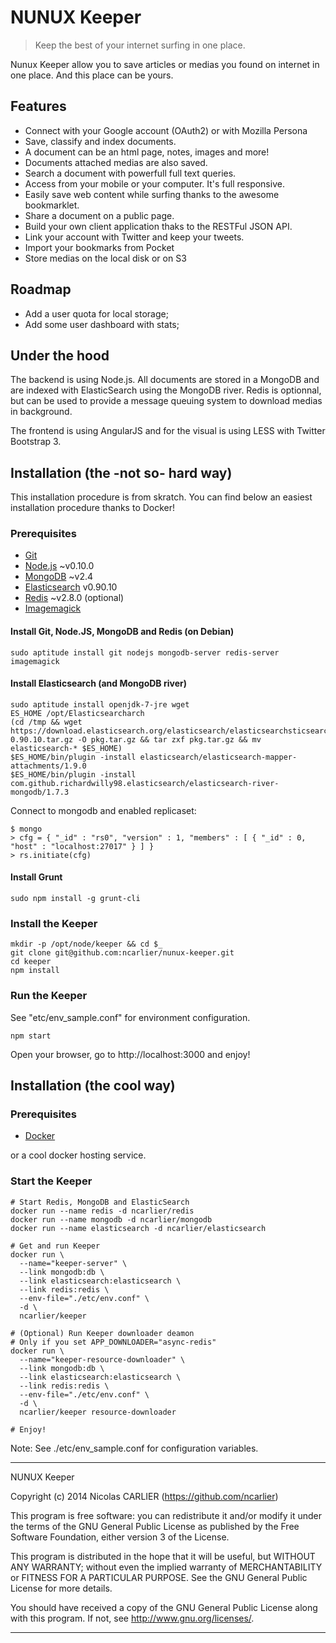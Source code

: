 # NUNUX Keeper

> Keep the best of your internet surfing in one place.

Nunux Keeper allow you to save articles or medias you found on internet in one place. And this place can be yours.

## Features

* Connect with your Google account (OAuth2) or with Mozilla Persona
* Save, classify and index documents.
* A document can be an html page, notes, images and more!
* Documents attached medias are also saved.
* Search a document with powerfull full text queries.
* Access from your mobile or your computer. It's full responsive.
* Easily save web content while surfing thanks to the awesome bookmarklet.
* Share a document on a public page.
* Build your own client application thaks to the RESTFul JSON API.
* Link your account with Twitter and keep your tweets.
* Import your bookmarks from Pocket
* Store medias on the local disk or on S3

## Roadmap

* Add a user quota for local storage;
* Add some user dashboard with stats;

## Under the hood

The backend is using Node.js. All documents are stored in a MongoDB and are indexed with ElasticSearch using the MongoDB river. Redis is optionnal, but can be used to provide a message queuing system to download medias in background.

The frontend is using AngularJS and for the visual is using LESS with Twitter Bootstrap 3.

## Installation (the -not so- hard way)

This installation procedure is from skratch. You can find below an easiest installation procedure thanks to Docker!

### Prerequisites

* [Git](http://git-scm.com/)
* [Node.js](http://nodejs.org/) ~v0.10.0
* [MongoDB](http://www.mongodb.org/) ~v2.4
* [Elasticsearch](http://www.elasticsearch.org/) v0.90.10
* [Redis](http://redis.io/) ~v2.8.0 (optional)
* [Imagemagick](http://www.imagemagick.org/)

#### Install Git, Node.JS, MongoDB and Redis (on Debian)

    sudo aptitude install git nodejs mongodb-server redis-server imagemagick

#### Install Elasticsearch (and MongoDB river)

    sudo aptitude install openjdk-7-jre wget
    ES_HOME /opt/Elasticsearcharch
    (cd /tmp && wget https://download.elasticsearch.org/elasticsearch/elasticsearchsticsearch/elasticsearch-0.90.10.tar.gz -O pkg.tar.gz && tar zxf pkg.tar.gz && mv elasticsearch-* $ES_HOME)
    $ES_HOME/bin/plugin -install elasticsearch/elasticsearch-mapper-attachments/1.9.0
    $ES_HOME/bin/plugin -install com.github.richardwilly98.elasticsearch/elasticsearch-river-mongodb/1.7.3

Connect to mongodb and enabled replicaset:

    $ mongo
    > cfg = { "_id" : "rs0", "version" : 1, "members" : [ { "_id" : 0, "host" : "localhost:27017" } ] }
    > rs.initiate(cfg)

#### Install Grunt

    sudo npm install -g grunt-cli

### Install the Keeper

    mkdir -p /opt/node/keeper && cd $_
    git clone git@github.com:ncarlier/nunux-keeper.git
    cd keeper
    npm install

### Run the Keeper

See "etc/env_sample.conf" for environment configuration.

    npm start

Open your browser, go to http://localhost:3000 and enjoy!

## Installation (the cool way)

### Prerequisites

* [Docker](http://www.docker.io/)

or a cool docker hosting service.

### Start the Keeper

    # Start Redis, MongoDB and ElasticSearch
    docker run --name redis -d ncarlier/redis
    docker run --name mongodb -d ncarlier/mongodb
    docker run --name elasticsearch -d ncarlier/elasticsearch

    # Get and run Keeper
    docker run \
      --name="keeper-server" \
      --link mongodb:db \
      --link elasticsearch:elasticsearch \
      --link redis:redis \
      --env-file="./etc/env.conf" \
      -d \
      ncarlier/keeper

    # (Optional) Run Keeper downloader deamon
    # Only if you set APP_DOWNLOADER="async-redis"
    docker run \
      --name="keeper-resource-downloader" \
      --link mongodb:db \
      --link elasticsearch:elasticsearch \
      --link redis:redis \
      --env-file="./etc/env.conf" \
      -d \
      ncarlier/keeper resource-downloader

    # Enjoy!

Note: See ./etc/env_sample.conf for configuration variables.

----------------------------------------------------------------------

NUNUX Keeper

Copyright (c) 2014 Nicolas CARLIER (https://github.com/ncarlier)

This program is free software: you can redistribute it and/or modify
it under the terms of the GNU General Public License as published by
the Free Software Foundation, either version 3 of the License.

This program is distributed in the hope that it will be useful,
but WITHOUT ANY WARRANTY; without even the implied warranty of
MERCHANTABILITY or FITNESS FOR A PARTICULAR PURPOSE.  See the
GNU General Public License for more details.

You should have received a copy of the GNU General Public License
along with this program.  If not, see <http://www.gnu.org/licenses/>.

----------------------------------------------------------------------
